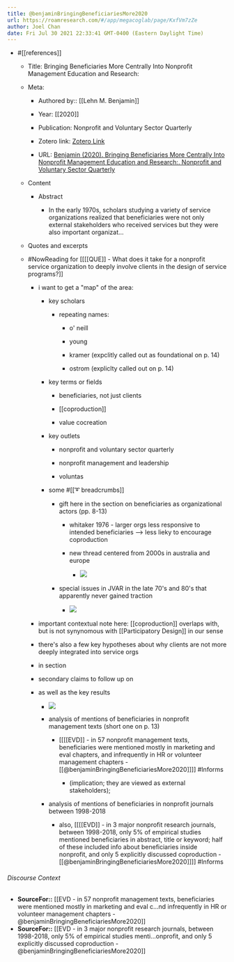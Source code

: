 ```yaml
---
title: @benjaminBringingBeneficiariesMore2020
url: https://roamresearch.com/#/app/megacoglab/page/KxfVm7zZe
author: Joel Chan
date: Fri Jul 30 2021 22:33:41 GMT-0400 (Eastern Daylight Time)
---
```


- #[[references]]

    - Title: Bringing Beneficiaries More Centrally Into Nonprofit Management Education and Research:

    - Meta:

        - Authored by:: [[Lehn M. Benjamin]]

        - Year: [[2020]]

        - Publication: Nonprofit and Voluntary Sector Quarterly

        - Zotero link: [Zotero Link](zotero://select/items/7_Y86YR93E)

        - URL: [Benjamin (2020). Bringing Beneficiaries More Centrally Into Nonprofit Management Education and Research:. Nonprofit and Voluntary Sector Quarterly](https://journals.sagepub.com/doi/suppl/10.1177/0899764020918662)

    - Content

        - Abstract

            - In the early 1970s, scholars studying a variety of service organizations realized that beneficiaries were not only external stakeholders who received services but they were also important organizat...

    - Quotes and excerpts

    - #NowReading for [[[[QUE]] - What does it take for a nonprofit service organization to deeply involve clients in the design of service programs?]]

        - i want to get a "map" of the area:

            - key scholars

                - repeating names:

                    - o' neill

                    - young

                    - kramer (expclitly called out as foundational on p. 14)

                    - ostrom (expliclty called out on p. 14)

            - key terms or fields

                - beneficiaries, not just clients

                - [[coproduction]]

                - value cocreation

            - key outlets

                - nonprofit and voluntary sector quarterly

                - nonprofit management and leadership

                - voluntas

            - some #[[➰ breadcrumbs]]

                - gift here in the section on beneficiaries as organizational actors (pp. 8-13)

                    - whitaker 1976 - larger orgs less responsive to intended beneficiaries --> less lieky to encourage coproduction

                    - new thread centered from 2000s in australia and europe

                        - ![](https://firebasestorage.googleapis.com/v0/b/firescript-577a2.appspot.com/o/imgs%2Fapp%2Fmegacoglab%2F0QYune5OWB.png?alt=media&token=9c5232e6-a04e-460a-b06f-da4844818428)

                - special issues in JVAR in the late 70's and 80's that apparently never gained traction

                    - ![](https://firebasestorage.googleapis.com/v0/b/firescript-577a2.appspot.com/o/imgs%2Fapp%2Fmegacoglab%2FqfmBkNL8Xx.png?alt=media&token=727c7f2a-c2d6-408e-8469-1a2c46fc3877)

        - important contextual note here: [[coproduction]] overlaps with, but is not synynomous with [[Participatory Design]] in our sense

        - there's also a few key hypotheses about why clients are not more deeply integrated into service orgs

        - in section

        - secondary claims to follow up on

        - as well as the key results

            - ![](https://firebasestorage.googleapis.com/v0/b/firescript-577a2.appspot.com/o/imgs%2Fapp%2Fmegacoglab%2Fq1JNTJ9tCA.png?alt=media&token=345bfa66-9b5d-40a3-a8e0-7359330d79fc)

            - analysis of mentions of beneficiaries in nonprofit management texts (short one on p. 13)

                - [[[[EVD]] - in 57 nonprofit management texts, beneficiaries were mentioned mostly in marketing and eval chapters, and infrequently in HR or volunteer management chapters - [[@benjaminBringingBeneficiariesMore2020]]]] #Informs

                    - (implication; they are viewed as external stakeholders);

            - analysis of mentions of beneficiaries in nonprofit journals between 1998-2018

                - also, [[[[EVD]] - in 3 major nonprofit research journals, between 1998-2018, only 5% of empirical studies mentioned beneficiaries in abstract, title or keyword; half of these included info about beneficiaries inside nonprofit, and only 5 explicitly discussed coproduction - [[@benjaminBringingBeneficiariesMore2020]]]] #Informs

###### Discourse Context

- **SourceFor::** [[EVD - in 57 nonprofit management texts, beneficiaries were mentioned mostly in marketing and eval c...nd infrequently in HR or volunteer management chapters - @benjaminBringingBeneficiariesMore2020]]
- **SourceFor::** [[EVD - in 3 major nonprofit research journals, between 1998-2018, only 5% of empirical studies menti...onprofit, and only 5 explicitly discussed coproduction - @benjaminBringingBeneficiariesMore2020]]
